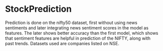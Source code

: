 # StockPrediction
Prediction is done on the nifty50 dataset, first without using news sentiments and later integrating news sentiment scores in the model as features. The later shows better accuracy than the first model, which shows that sentiment features are helpful in prediction of the NIFTY, along with past trends.
Datasets used are companies listed on NSE.



